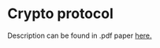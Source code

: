# Crypto protocol

Description can be found in .pdf paper [here.](https://github.com/gmartg/crypto_protocol/blob/master/Report.pdf) 
